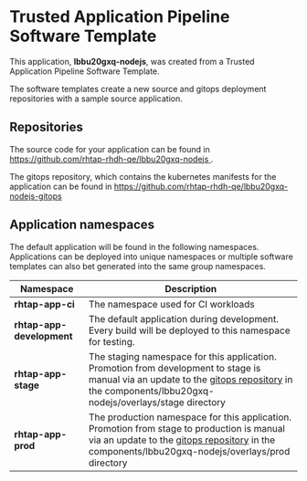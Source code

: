 # Trusted Application Pipeline Software Template

This application, **lbbu20gxq-nodejs**, was created from a Trusted Application Pipeline Software Template.

The software templates create a new source and gitops deployment repositories with a sample source application. 

## Repositories

The source code for your application can be found in [https://github.com/rhtap-rhdh-qe/lbbu20gxq-nodejs ](https://github.com/rhtap-rhdh-qe/lbbu20gxq-nodejs ).
 
The gitops repository, which contains the kubernetes manifests for the application can be found in 
[https://github.com/rhtap-rhdh-qe/lbbu20gxq-nodejs-gitops ](https://github.com/rhtap-rhdh-qe/lbbu20gxq-nodejs-gitops ) 

## Application namespaces 

The default application will be found in the following namespaces. Applications can be deployed into unique namespaces or multiple software templates can also bet generated into the same group namespaces.  

|  Namespace   |  Description   |  
| -------- | -------- |
| **rhtap-app-ci** | The namespace used for CI workloads |
| **rhtap-app-development** | The default application during development. Every build will be deployed to this namespace for testing. |
| **rhtap-app-stage** | The staging namespace for this application. Promotion from development to stage is manual via an update to the [gitops repository](https://github.com/rhtap-rhdh-qe/lbbu20gxq-nodejs-gitops ) in the components/lbbu20gxq-nodejs/overlays/stage directory |
| **rhtap-app-prod** | The production namespace for this application. Promotion from stage to production is manual via an update to the [gitops repository](https://github.com/rhtap-rhdh-qe/lbbu20gxq-nodejs-gitops ) in the components/lbbu20gxq-nodejs/overlays/prod directory |